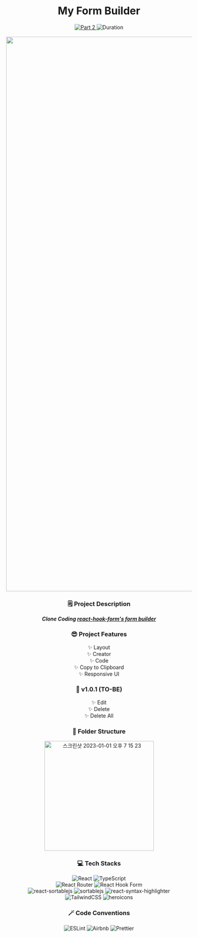 <div align="center">
  <h1>My Form Builder</h1>
  <a href="https://github.com/namiein/weekly-clone-coding">
    <img src="https://img.shields.io/badge/Part%202-Weekly%20Clone%20Coding-blue?style=flat" alt="Part 2" />
  </a>
  <img src="https://img.shields.io/badge/Duration-2022--10--03%20~%202022--10--10-ff69b4" alt="Duration" />
  <br/>
  <br/>
  <img width="1500" alt="스크린샷 2022-10-08 오후 5 04 00" src="https://user-images.githubusercontent.com/52883505/194697113-15580320-1989-42d8-829b-8d5c6bcedcc1.png">

  <h3>🗒️ Project Description</h3>

**_Clone Coding [react-hook-form's form builder](https://react-hook-form.com/form-builder/ 'react-hook-form form-builder')_**

  <h3>😎 Project Features</h3>

✨ Layout  
 ✨ Creator  
 ✨ Code  
 ✨ Copy to Clipboard  
 ✨ Responsive UI

  <h3>🔮 v1.0.1 (TO-BE)</h3>

✨ Edit  
 ✨ Delete  
 ✨ Delete All

  <h3>📁 Folder Structure</h3>
  <img width="297" alt="스크린샷 2023-01-01 오후 7 15 23" src="https://user-images.githubusercontent.com/52883505/210167352-3e2734ea-616b-421b-b074-e479ead5a7fe.png">

  <h3>💻 Tech Stacks</h3>
  <img src="https://img.shields.io/badge/react-%2320232a.svg?style=for-the-badge&logo=react&logoColor=%2361DAFB" alt="React" />
  <img src="https://img.shields.io/badge/typescript-%23007ACC.svg?style=for-the-badge&logo=typescript&logoColor=white" alt="TypeScript" />
  <br/>
  <img src="https://img.shields.io/badge/React_Router-CA4245?style=for-the-badge&logo=react-router&logoColor=white" alt="React Router" />
  <img src="https://img.shields.io/badge/React%20Hook%20Form-%23EC5990.svg?style=for-the-badge&logo=reacthookform&logoColor=white" alt="React Hook Form" />
  <br/>
  <img src="https://img.shields.io/badge/-react--sortablejs-black?style=for-the-badge" alt="react-sortablejs" />
  <img src="https://img.shields.io/badge/-sortablejs-black?style=for-the-badge" alt="sortablejs" />
  <img src="https://img.shields.io/badge/-react--syntax--highlighter-black?style=for-the-badge" alt="react-syntax-highlighter" />
  <br/>
  <img src="https://img.shields.io/badge/tailwindcss-%2338B2AC.svg?style=for-the-badge&logo=tailwind-css&logoColor=white" alt="TailwindCSS" />
  <img src="https://img.shields.io/badge/-heroicons-8B5CF6?style=for-the-badge" alt="heroicons" />

  <h3>🪄 Code Conventions</h3>

  <img src="https://img.shields.io/badge/ESLint-4B3263?style=for-the-badge&logo=eslint&logoColor=white" alt="ESLint" />
  <img src="https://img.shields.io/badge/Airbnb-%23ff5a5f.svg?style=for-the-badge&logo=Airbnb&logoColor=white" alt="Airbnb" />
  <img src="https://img.shields.io/badge/prettier-1A2C34?style=for-the-badge&logo=prettier&logoColor=F7BA3E" alt="Prettier" />
  
</div>
